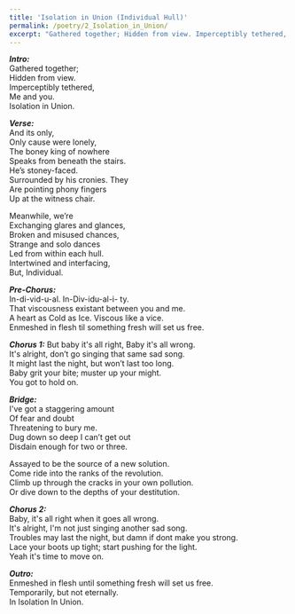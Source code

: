 ```yaml
---
title: 'Isolation in Union (Individual Hull)'
permalink: /poetry/2_Isolation_in_Union/
excerpt: "Gathered together; Hidden from view. Imperceptibly tethered, Me and you."
---
```


***Intro:*** \
  Gathered together; \
  Hidden from view. \
  Imperceptibly tethered, \
  Me and you. \
  Isolation in Union.

***Verse:*** \
  And its only, \
  Only cause were lonely, \
  The boney king of nowhere \
  Speaks from beneath the stairs. \
  He’s stoney-faced.  \
  Surrounded by his cronies. They \
  Are pointing phony fingers \
  Up at the witness chair.

  Meanwhile, we’re \
  Exchanging glares and glances, \
  Broken and misused chances, \
  Strange and solo dances \
  Led from within each hull. \
  Intertwined and interfacing, \
  But, Individual.

***Pre-Chorus:*** \
  In-di-vid-u-al.  In-Div-idu-al-i- ty. \
  That viscousness existant between you and me. \
  A heart as Cold as Ice.  Viscous like a vice. \
  Enmeshed in flesh til something fresh will set us free.

***Chorus 1:***
  But baby it's all right, Baby it's all wrong. \
  It's alright, don’t go singing that same sad song. \
  It might last the night, but won’t last too long. \
  Baby grit your bite; muster up your might. \
  You got to hold on.

***Bridge:*** \
  I've got a staggering amount \
  Of fear and doubt \
  Threatening to bury me. \
  Dug down so deep I can’t get out \
  Disdain enough for two or three.

  Assayed to be the source of a new solution. \
  Come ride into the ranks of the revolution. \
  Climb up through the cracks in your own pollution. \
  Or dive down to the depths of your destitution.

***Chorus 2:*** \
  Baby, it's all right when it goes all wrong. \
  It's alright, I'm not just singing another sad song. \
  Troubles may last the night, but damn if dont make you strong. \
  Lace your boots up tight; start pushing for the light. \
  Yeah it's time to move on.

***Outro:*** \
  Enmeshed in flesh until something fresh will set us free. \
  Temporarily, but not eternally. \
  In Isolation In Union.